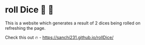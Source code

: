 # roll Dice 🎲 🚩

This is a website which generates a result of 2 dices being rolled on refreshing the page.

Check this out 🔥 - https://sanchi231.github.io/rollDice/

